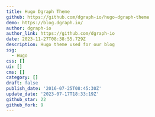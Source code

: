 ```yaml
---
title: Hugo Dgraph Theme
github: https://github.com/dgraph-io/hugo-dgraph-theme
demo: https://blog.dgraph.io/
author: dgraph-io
author_link: https://github.com/dgraph-io
date: 2023-11-27T08:38:55.729Z
description: Hugo theme used for our blog
ssg:
  - Hugo
css: []
ui: []
cms: []
category: []
draft: false
publish_date: '2016-07-25T08:45:30Z'
update_date: '2023-07-17T18:33:19Z'
github_star: 22
github_fork: 9
---
```

